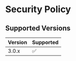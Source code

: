 # Security Policy

## Supported Versions

| Version | Supported          |
| ------- | ------------------ |
| 3.0.x   | :white_check_mark: |
